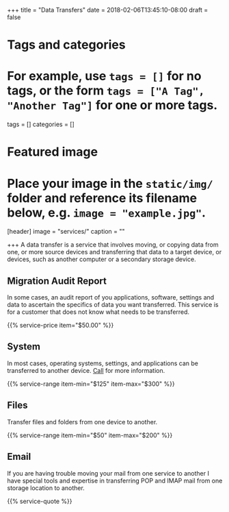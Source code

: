 +++
title = "Data Transfers"
date = 2018-02-06T13:45:10-08:00
draft = false

# Tags and categories
# For example, use `tags = []` for no tags, or the form `tags = ["A Tag", "Another Tag"]` for one or more tags.
tags = []
categories = []

# Featured image
# Place your image in the `static/img/` folder and reference its filename below, e.g. `image = "example.jpg"`.
[header]
image = "services/"
caption = ""

+++
A data transfer is a service that involves moving, or copying data from one, or more source devices and transferring that data to a target device, or devices, such as another computer or a secondary storage device.

## Migration Audit Report
In some cases, an audit report of you applications, software, settings and data to ascertain the specifics of data you want transferred. This service is for a customer that does not know what needs to be transferred.

{{% service-price item="$50.00" %}}

## System
In most cases, operating systems, settings, and applications can be transferred to another device. [Call](/#contact) for more information.

{{% service-range item-min="$125" item-max="$300" %}}

## Files
Transfer files and folders from one device to another.

{{% service-range item-min="$50" item-max="$200" %}}

## Email
If you are having trouble moving your mail from one service to another I have special tools and expertise in transferring POP and IMAP mail from one storage location to another.

{{% service-quote %}}